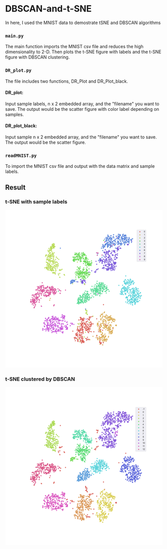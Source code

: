 # DBSCAN-and-t-SNE
In here, I used the MNIST data to demostrate tSNE and DBSCAN algorithms

### `main.py`
The main function imports the MNIST csv file and reduces the high dimensionality to 2-D.
Then plots the t-SNE figure with labels and the t-SNE figure with DBSCAN clustering.

### `DR_plot.py`
The file includes two functions, DR_Plot and DR_Plot_black. 

#### DR_plot:
Input sample labels, n x 2 embedded array, and the "filename" you want to save.
The output would be the scatter figure with color label depending on samples.

#### DR_plot_black:
Input sample n x 2 embedded array, and the "filename" you want to save.
The output would be the scatter figure.

### `readMNIST.py`
To import the MNIST csv file and output with the data matrix and sample labels.

## Result
### t-SNE with sample labels
![Image description](https://github.com/NTUEEboy/DBSCAN-and-t-SNE/blob/master/figure/tsne.png)
### t-SNE clustered by DBSCAN
![Image description](https://github.com/NTUEEboy/DBSCAN-and-t-SNE/blob/master/figure/clustering_tsne.png)
